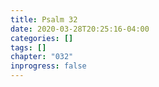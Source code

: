 ```yaml
---
title: Psalm 32
date: 2020-03-28T20:25:16-04:00
categories: []
tags: []
chapter: "032"
inprogress: false
---
```


